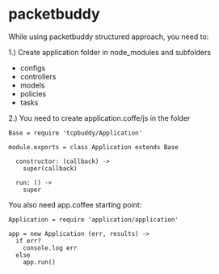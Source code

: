 packetbuddy
===========

While using packetbuddy structured approach, you need to:

1.) Create application folder in node_modules and subfolders
  - configs
  - controllers
  - models
  - policies
  - tasks
  
2.) You need to create application.coffe/js in the folder

```
Base = require 'tcpbuddy/Application'

module.exports = class Application extends Base

  constructor: (callback) ->
    super(callback)

  run: () ->
    super
```
    
You also need app.coffee starting point:

```
Application = require 'application/application'

app = new Application (err, results) ->
  if err?
    console.log err
  else
    app.run()
```

